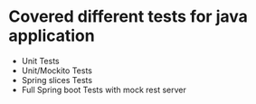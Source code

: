 # Covered different tests for java application

* Unit Tests
* Unit/Mockito Tests
* Spring slices Tests
* Full Spring boot Tests with mock rest server